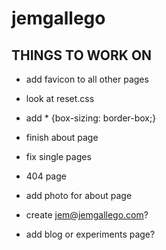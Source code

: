 jemgallego
==========

THINGS TO WORK ON
--
+ add favicon to all other pages
+ look at reset.css
+ add * {box-sizing: border-box;}
+ finish about page
+ fix single pages
+ 404 page

+ add photo for about page
+ create jem@jemgallego.com?
+ add blog or experiments page?  